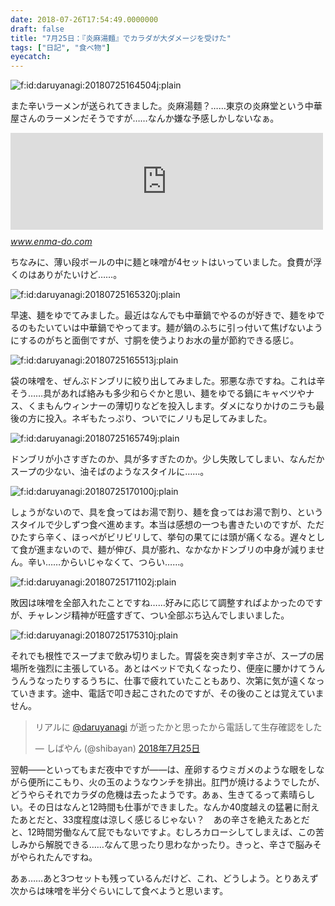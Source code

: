 ```yaml
---
date: 2018-07-26T17:54:49.0000000
draft: false
title: "7月25日：『炎麻湯麵』でカラダが大ダメージを受けた"
tags: ["日記", "食べ物"]
eyecatch: 
---
```

<p><span itemscope itemtype="http://schema.org/Photograph"><img src="20180725164504.jpg" alt="f:id:daruyanagi:20180725164504j:plain" title="f:id:daruyanagi:20180725164504j:plain" class="hatena-fotolife" itemprop="image"></span></p><p>また辛いラーメンが送られてきました。炎麻湯麵？……東京の炎麻堂という中華屋さんのラーメンだそうですが……なんか嫌な予感しかしないなぁ。</p><p><iframe src="https://hatenablog-parts.com/embed?url=http%3A%2F%2Fwww.enma-do.com%2F" title="本格麻婆豆腐店 炎麻堂(東京・赤坂・神田・三軒茶屋)" class="embed-card embed-webcard" scrolling="no" frameborder="0" style="display: block; width: 100%; height: 155px; max-width: 500px; margin: 10px 0px;"></iframe><cite class="hatena-citation"><a href="http://www.enma-do.com/">www.enma-do.com</a></cite></p><p>ちなみに、薄い段ボールの中に麺と味噌が4セットはいっていました。食費が浮くのはありがたいけど……。</p><p><span itemscope itemtype="http://schema.org/Photograph"><img src="20180725165320.jpg" alt="f:id:daruyanagi:20180725165320j:plain" title="f:id:daruyanagi:20180725165320j:plain" class="hatena-fotolife" itemprop="image"></span></p><p>早速、麺をゆでてみました。最近はなんでも中華鍋でやるのが好きで、麺をゆでるのもたいていは中華鍋でやってます。麺が鍋のふちに引っ付いて焦げないようにするのがちと面倒ですが、寸胴を使うよりお水の量が節約できる感じ。</p><p><span itemscope itemtype="http://schema.org/Photograph"><img src="20180725165513.jpg" alt="f:id:daruyanagi:20180725165513j:plain" title="f:id:daruyanagi:20180725165513j:plain" class="hatena-fotolife" itemprop="image"></span></p><p>袋の味噌を、ぜんぶドンブリに絞り出してみました。邪悪な赤ですね。これは辛そう……具があれば絡みも多少和らぐかと思い、麺をゆでる鍋にキャベツやナス、くまもんウィンナーの薄切りなどを投入します。ダメになりかけのニラも最後の方に投入。ネギもたっぷり、ついでにノリも足してみました。</p><p><span itemscope itemtype="http://schema.org/Photograph"><img src="20180725165749.jpg" alt="f:id:daruyanagi:20180725165749j:plain" title="f:id:daruyanagi:20180725165749j:plain" class="hatena-fotolife" itemprop="image"></span></p><p>ドンブリが小さすぎたのか、具が多すぎたのか。少し失敗してしまい、なんだかスープの少ない、油そばのようなスタイルに……。</p><p><span itemscope itemtype="http://schema.org/Photograph"><img src="20180725170100.jpg" alt="f:id:daruyanagi:20180725170100j:plain" title="f:id:daruyanagi:20180725170100j:plain" class="hatena-fotolife" itemprop="image"></span></p><p>しょうがないので、具を食ってはお湯で割り、麺を食ってはお湯で割り、というスタイルで少しずつ食べ進めます。本当は感想の一つも書きたいのですが、ただひたすら辛く、ほっぺがビリビリして、挙句の果てには頭が痛くなる。遅々として食が進まないので、麺が伸び、具が膨れ、なかなかドンブリの中身が減りません。辛い……からいじゃなくて、つらい……。</p><p><span itemscope itemtype="http://schema.org/Photograph"><img src="20180725171102.jpg" alt="f:id:daruyanagi:20180725171102j:plain" title="f:id:daruyanagi:20180725171102j:plain" class="hatena-fotolife" itemprop="image"></span></p><p>敗因は味噌を全部入れたことですね……好みに応じて調整すればよかったのですが、チャレンジ精神が旺盛すぎて、つい全部ぶち込んでしまいました。</p><p><span itemscope itemtype="http://schema.org/Photograph"><img src="20180725175310.jpg" alt="f:id:daruyanagi:20180725175310j:plain" title="f:id:daruyanagi:20180725175310j:plain" class="hatena-fotolife" itemprop="image"></span></p><p>それでも根性でスープまで飲み切りました。胃袋を突き刺す辛さが、スープの居場所を強烈に主張している。あとはベッドで丸くなったり、便座に腰かけてうんうんうなったりするうちに、仕事で疲れていたこともあり、次第に気が遠くなっていきます。途中、電話で叩き起こされたのですが、その後のことは覚えていません。</p><p><blockquote class="twitter-tweet" data-lang="ja"><p lang="ja" dir="ltr">リアルに <a href="https://twitter.com/daruyanagi?ref_src=twsrc%5Etfw">@daruyanagi</a> が逝ったかと思ったから電話して生存確認をした</p>&mdash; しばやん (@shibayan) <a href="https://twitter.com/shibayan/status/1022052050077503488?ref_src=twsrc%5Etfw">2018年7月25日</a></blockquote><script async src="https://platform.twitter.com/widgets.js" charset="utf-8"></script></p><p>翌朝――といってもまだ夜中ですが――は、産卵するウミガメのような眼をしながら便所にこもり、火の玉のようなウンチを排出。肛門が焼けるようでしたが、どうやらそれでカラダの危機は去ったようです。あぁ、生きてるって素晴らしい。その日はなんと12時間も仕事ができました。なんか40度越えの猛暑に耐えたあとだと、33度程度は涼しく感じるじゃない？　あの辛さを絶えたあとだと、12時間労働なんて屁でもないですよ。むしろカローシしてしまえば、この苦しみから解脱できる……なんて思ったり思わなかったり。きっと、辛さで脳みそがやられたんですね。</p><p>あぁ……あと3つセットも残っているんだけど、これ、どうしよう。とりあえず次からは味噌を半分ぐらいにして食べようと思います。</p>
